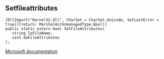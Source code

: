 ## Setfileattributes

```
[DllImport("Kernel32.dll", CharSet = CharSet.Unicode, SetLastError = true)][return: MarshalAs(UnmanagedType.Bool)]
public static extern bool SetFileAttributes(
   string lpFileName,
   uint dwFileAttributes
);
```

[Microsoft documentation](https://docs.microsoft.com/en-us/windows/win32/api/fileapi/nf-fileapi-setfileattributesw)
